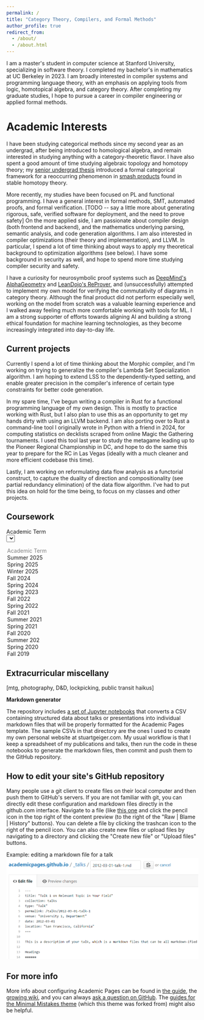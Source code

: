 ```yaml
---
permalink: /
title: "Category Theory, Compilers, and Formal Methods"
author_profile: true
redirect_from: 
  - /about/
  - /about.html
---
```


I am a master's student in computer science at Stanford University, specializing in software theory. I completed my bachelor's in mathematics at UC Berkeley in 2023. I am broadly interested in compiler systems and programming language theory, with an emphasis on applying tools from logic, homotopical algebra, and category theory. After completing my graduate studies, I hope to pursue a career in compiler engineering or applied formal methods.

Academic Interests
======
I have been studying categorical methods since my second year as an undergrad, after being introduced to homological algebra, and remain interested in studying anything with a category-theoretic flavor. I have also spent a good amount of time studying algebraic topology and homotopy theory; my [senior undergrad thesis](https://alkizar.github.io/project/graded_monoidal_categories) introduced a formal categorical framework for a reoccurring phenomenon in [smash products](https://ncatlab.org/nlab/show/smash+product+of+spectra) found in stable homotopy theory.

More recently, my studies have been focused on PL and functional programming. I have a general interest in formal methods, SMT, automated proofs, and formal verification. [TODO -- say a little more about generating rigorous, safe, verified software for deployment, and the need to prove safety] On the more applied side, I am passionate about compiler design (both frontend and backend), and the mathematics underlying parsing, semantic analysis, and code generation algorithms. I am also interested in compiler optimizations (their theory and implementation), and LLVM. In particular, I spend a lot of time thinking about ways to apply my theoretical background to optimization algorithms (see below). I have some background in security as well, and hope to spend more time studying compiler security and safety.

I have a curiosity for neurosymbolic proof systems such as [DeepMind's AlphaGeometry](https://github.com/google-deepmind/alphageometry) and [LeanDojo's ReProver](https://github.com/lean-dojo/ReProver), and (unsuccessfully) attempted to implement my own model for verifying the commutativity of diagrams in category theory. Although the final product did not perform especially well, working on the model from scratch was a valuable learning experience and I walked away feeling much more comfortable working with tools for ML. I am a strong supporter of efforts towards aligning AI and building a strong ethical foundation for machine learning technologies, as they become increasingly integrated into day-to-day life.

Current projects
------
Currently I spend a lot of time thinking about the Morphic compiler, and I'm working on trying to generalize the compiler's Lambda Set Specialization algorithm. I am hoping to extend LSS to the dependently-typed setting, and enable greater precision in the compiler's inference of certain type constraints for better code generation.

In my spare time, I've begun writing a compiler in Rust for a functional programming language of my own design. This is mostly to practice working with Rust, but I also plan to use this as an opportunity to get my hands dirty with using an LLVM backend. I am also porting over to Rust a command-line tool I originally wrote in Python with a friend in 2024, for computing statistics on decklists scraped from online Magic the Gathering tournaments. I used this tool last year to study the metagame leading up to the Pioneer Regional Championship in DC, and hope to do the same this year to prepare for the RC in Las Vegas (ideally with a much cleaner and more efficient codebase this time).

Lastly, I am working on reformulating data flow analysis as a functorial construct, to capture the duality of direction and compositionality (see partial redundancy elimination) of the data flow algorithm. I've had to put this idea on hold for the time being, to focus on my classes and other projects.

Coursework
------

<label for='term'>Academic Term</label>
<select id='term' style="display: block; color: #000000">
  <option value="" disabled selected>Academic Term</option>
  <option value="Summer_2025">Summer 2025</option>
  <option value="Spring_2025">Spring 2025</option>
  <option value="Winter_2025">Winter 2025</option>
  <option value="Fall_2024">Fall 2024</option>
  <option value="Spring_2024">Spring 2024</option>
  <option value="Spring_2023">Spring 2023</option>
  <option value="Fall_2022">Fall 2022</option>
  <option value="Spring_2022">Spring 2022</option>
  <option value="Fall_2021">Fall 2021</option>
  <option value="Summer_2021">Summer 2021</option>
  <option value="Spring_2021">Spring 2021</option>
  <option value="Fall_2020">Fall 2020</option>
  <option value="Summer_202">Summer 202</option>
  <option value="Spring_2020">Spring 2020</option>
  <option value="Fall_2019">Fall 2019</option>
</select>
<div id='contentSummer_2025' style="display: none;">
  <strong>Summer 2025</strong>
  <br>
  <i>Stanford University</i>
  <hr style="width:200px;text-align:left;margin-left:0">
<ul>
<li id="wrapper" class="small-line"><div class="align-left">CS 109</div><div class="align-center">Introduction to Probability</div></li><style>div.align-left {text-align:left;padding:0;margin:0;position:absolute;}div.align-center{  text-align: center;  margin-left: -50px;}</style>
    <li id="wrapper" class="small-line"><div class="align-left">CS 107</div><div class="align-center">Computer Organization and Systems</div></li><style>div.align-left {text-align:left;padding:0;margin:0;position:absolute;}div.align-center{  text-align: center;  margin-left: -50px;}</style>
  </ul>
</div>
<div id='contentSpring_2025' style="display: none;">
  <strong>Spring 2025</strong>
  <br>
  <i>Stanford University</i>
  <hr style="width:200px;text-align:left;margin-left:0">
<ul>
<li id="wrapper" class="small-line"><div class="align-left">CS 233</div><div class="align-center">Geometric and Topological Data Analysis</div></li><style>div.align-left {text-align:left;padding:0;margin:0;position:absolute;}div.align-center{  text-align: center;  margin-left: -50px;}</style>
    <li id="wrapper" class="small-line"><div class="align-left">CS 155</div><div class="align-center">Computer and Network Security</div></li><style>div.align-left {text-align:left;padding:0;margin:0;position:absolute;}div.align-center{  text-align: center;  margin-left: -50px;}</style>
    <li id="wrapper" class="small-line"><div class="align-left">CS 143</div><div class="align-center">Compilers</div></li><style>div.align-left {text-align:left;padding:0;margin:0;position:absolute;}div.align-center{  text-align: center;  margin-left: -50px;}</style>
  </ul>
</div>
<div id='contentWinter_2025' style="display: none;">
  <strong>Winter 2025</strong>
  <br>
  <i>Stanford University</i>
  <hr style="width:200px;text-align:left;margin-left:0">
<ul>
<li id="wrapper" class="small-line"><div class="align-left">CS 243</div><div class="align-center">Program Analysis and Optimizations</div></li><style>div.align-left {text-align:left;padding:0;margin:0;position:absolute;}div.align-center{  text-align: center;  margin-left: -50px;}</style>
    <li id="wrapper" class="small-line"><div class="align-left">CS 229</div><div class="align-center">Machine Learning</div></li><style>div.align-left {text-align:left;padding:0;margin:0;position:absolute;}div.align-center{  text-align: center;  margin-left: -50px;}</style>
  </ul>
</div>
<div id='contentFall_2024' style="display: none;">
  <strong>Fall 2024</strong>
  <br>
  <i>Stanford University</i>
  <hr style="width:200px;text-align:left;margin-left:0">
<ul>
<li id="wrapper" class="small-line"><div class="align-left">CS 242</div><div class="align-center">Programming Languages</div></li><style>div.align-left {text-align:left;padding:0;margin:0;position:absolute;}div.align-center{  text-align: center;  margin-left: -50px;}</style>
    <li id="wrapper" class="small-line"><div class="align-left">CS 161</div><div class="align-center">Design and Analysis of Algorithms</div></li><style>div.align-left {text-align:left;padding:0;margin:0;position:absolute;}div.align-center{  text-align: center;  margin-left: -50px;}</style>
    <li id="wrapper" class="small-line"><div class="align-left">CS 154</div><div class="align-center">Introduction to the Theory of Computation</div></li><style>div.align-left {text-align:left;padding:0;margin:0;position:absolute;}div.align-center{  text-align: center;  margin-left: -50px;}</style>
  </ul>
</div>
<div id='contentSpring_2024' style="display: none;">
  <strong>Spring 2024</strong>
  <br>
  <i>San Fransisco State University</i>
  <hr style="width:200px;text-align:left;margin-left:0">
<ul>
<li id="wrapper" class="small-line"><div class="align-left">CS 747</div><div class="align-center">Introduction to Quantum Computing</div></li><style>div.align-left {text-align:left;padding:0;margin:0;position:absolute;}div.align-center{  text-align: center;  margin-left: -50px;}</style>
    <li id="wrapper" class="small-line"><div class="align-left">CS 415</div><div class="align-center">Operating System Principles</div></li><style>div.align-left {text-align:left;padding:0;margin:0;position:absolute;}div.align-center{  text-align: center;  margin-left: -50px;}</style>
    <li id="wrapper" class="small-line"><div class="align-left">CS 413</div><div class="align-center">Software Development</div></li><style>div.align-left {text-align:left;padding:0;margin:0;position:absolute;}div.align-center{  text-align: center;  margin-left: -50px;}</style>
  </ul>
</div>
<div id='contentSpring_2023' style="display: none;">
  <strong>Spring 2023</strong>
  <br>
  <i>UC Berkeley</i>
  <hr style="width:200px;text-align:left;margin-left:0">
<ul>
<li id="wrapper" class="small-line"><div class="align-left">MATH 253</div><div class="align-center">Homological Algebra</div></li><style>div.align-left {text-align:left;padding:0;margin:0;position:absolute;}div.align-center{  text-align: center;  margin-left: -50px;}</style>
    <li id="wrapper" class="small-line"><div class="align-left">MATH 199</div><div class="align-center">Independent Study (Teaching <a href="https://alkizar.github.io/teaching/musa174">MUSA 174</a>)</div></li><style>div.align-left {text-align:left;padding:0;margin:0;position:absolute;}div.align-center{  text-align: center;  margin-left: -50px;}</style>
    <li id="wrapper" class="small-line"><div class="align-left">MATH 196</div><div class="align-center">Honors Thesis</div></li><style>div.align-left {text-align:left;padding:0;margin:0;position:absolute;}div.align-center{  text-align: center;  margin-left: -50px;}</style>
    <li id="wrapper" class="small-line"><div class="align-left">COGSCI 131</div><div class="align-center">Computational Models of Cognition</div></li><style>div.align-left {text-align:left;padding:0;margin:0;position:absolute;}div.align-center{  text-align: center;  margin-left: -50px;}</style>
  </ul>
</div>
<div id='contentFall_2022' style="display: none;">
  <strong>Fall 2022</strong>
  <br>
  <i>UC Berkeley</i>
  <hr style="width:200px;text-align:left;margin-left:0">
<ul>
<li id="wrapper" class="small-line"><div class="align-left">MATH 256A</div><div class="align-center">Algebraic Geometry</div></li><style>div.align-left {text-align:left;padding:0;margin:0;position:absolute;}div.align-center{  text-align: center;  margin-left: -50px;}</style>
    <li id="wrapper" class="small-line"><div class="align-left">CS 61B</div><div class="align-center">Data Structures</div></li><style>div.align-left {text-align:left;padding:0;margin:0;position:absolute;}div.align-center{  text-align: center;  margin-left: -50px;}</style>
  </ul>
</div>
<div id='contentSpring_2022' style="display: none;">
  <strong>Spring 2022</strong>
  <br>
  <i>UC Berkeley</i>
  <hr style="width:200px;text-align:left;margin-left:0">
<ul>
<li id="wrapper" class="small-line"><div class="align-left">MATH 215B</div><div class="align-center">Homotopy Theory</div></li><style>div.align-left {text-align:left;padding:0;margin:0;position:absolute;}div.align-center{  text-align: center;  margin-left: -50px;}</style>
    <li id="wrapper" class="small-line"><div class="align-left">MATH 199</div><div class="align-center">Independent Study (Teaching <a href="https://alkizar.github.io/teaching/musa174">MUSA 174</a>)</div></li><style>div.align-left {text-align:left;padding:0;margin:0;position:absolute;}div.align-center{  text-align: center;  margin-left: -50px;}</style>
    <li id="wrapper" class="small-line"><div class="align-left">MATH 199</div><div class="align-center">Independent Study (Categorical Homotopy Theory)</div></li><style>div.align-left {text-align:left;padding:0;margin:0;position:absolute;}div.align-center{  text-align: center;  margin-left: -50px;}</style>
    <li id="wrapper" class="small-line"><div class="align-left">MATH 136</div><div class="align-center">Incompleteness and Undecidability</div></li><style>div.align-left {text-align:left;padding:0;margin:0;position:absolute;}div.align-center{  text-align: center;  margin-left: -50px;}</style>
  </ul>
</div>
<div id='contentFall_2021' style="display: none;">
  <strong>Fall 2021</strong>
  <br>
  <i>UC Berkeley</i>
  <hr style="width:200px;text-align:left;margin-left:0">
<ul>
<li id="wrapper" class="small-line"><div class="align-left">MATH 215A</div><div class="align-center">Algebraic Topology</div></li><style>div.align-left {text-align:left;padding:0;margin:0;position:absolute;}div.align-center{  text-align: center;  margin-left: -50px;}</style>
    <li id="wrapper" class="small-line"><div class="align-left">MATH 202A</div><div class="align-center">Topology and Analysis</div></li><style>div.align-left {text-align:left;padding:0;margin:0;position:absolute;}div.align-center{  text-align: center;  margin-left: -50px;}</style>
    <li id="wrapper" class="small-line"><div class="align-left">MATH 125A</div><div class="align-center">Mathematical Logic</div></li><style>div.align-left {text-align:left;padding:0;margin:0;position:absolute;}div.align-center{  text-align: center;  margin-left: -50px;}</style>
  </ul>
</div>
<div id='contentSummer_2021' style="display: none;">
  <strong>Summer 2021</strong>
  <br>
  <i>UC Berkeley</i>
  <hr style="width:200px;text-align:left;margin-left:0">
<ul>
<li id="wrapper" class="small-line"><div class="align-left">ISF 100D</div><div class="align-center">Technology, Society, and Culture</div></li><style>div.align-left {text-align:left;padding:0;margin:0;position:absolute;}div.align-center{  text-align: center;  margin-left: -50px;}</style>
  </ul>
</div>
<div id='contentSpring_2021' style="display: none;">
  <strong>Spring 2021</strong>
  <br>
  <i>UC Berkeley</i>
  <hr style="width:200px;text-align:left;margin-left:0">
<ul>
<li id="wrapper" class="small-line"><div class="align-left">MATH 250B</div><div class="align-center">Commutative Algebra</div></li><style>div.align-left {text-align:left;padding:0;margin:0;position:absolute;}div.align-center{  text-align: center;  margin-left: -50px;}</style>
    <li id="wrapper" class="small-line"><div class="align-left">MATH 199</div><div class="align-center">Independent Study (Teaching <a href="https://alkizar.github.io/teaching/74">MUSA 74</a>)</div></li><style>div.align-left {text-align:left;padding:0;margin:0;position:absolute;}div.align-center{  text-align: center;  margin-left: -50px;}</style>
    <li id="wrapper" class="small-line"><div class="align-left">MATH 199</div><div class="align-center">Independent Study (Homological Algebra)</div></li><style>div.align-left {text-align:left;padding:0;margin:0;position:absolute;}div.align-center{  text-align: center;  margin-left: -50px;}</style>
    <li id="wrapper" class="small-line"><div class="align-left">MATH 185</div><div class="align-center">Complex Analysis</div></li><style>div.align-left {text-align:left;padding:0;margin:0;position:absolute;}div.align-center{  text-align: center;  margin-left: -50px;}</style>
    <li id="wrapper" class="small-line"><div class="align-left">MATH 160</div><div class="align-center">History of Mathematics</div></li><style>div.align-left {text-align:left;padding:0;margin:0;position:absolute;}div.align-center{  text-align: center;  margin-left: -50px;}</style>
  </ul>
</div>
<div id='contentFall_2020' style="display: none;">
  <strong>Fall 2020</strong>
  <br>
  <i>UC Berkeley</i>
  <hr style="width:200px;text-align:left;margin-left:0">
<ul>
<li id="wrapper" class="small-line"><div class="align-left">MATH 250A</div><div class="align-center">Groups, Rings, and Fields</div></li><style>div.align-left {text-align:left;padding:0;margin:0;position:absolute;}div.align-center{  text-align: center;  margin-left: -50px;}</style>
    <li id="wrapper" class="small-line"><div class="align-left">MATH 142</div><div class="align-center">Elementary Algebraic Topology</div></li><style>div.align-left {text-align:left;padding:0;margin:0;position:absolute;}div.align-center{  text-align: center;  margin-left: -50px;}</style>
    <li id="wrapper" class="small-line"><div class="align-left">MATH 116</div><div class="align-center">Cryptography</div></li><style>div.align-left {text-align:left;padding:0;margin:0;position:absolute;}div.align-center{  text-align: center;  margin-left: -50px;}</style>
    <li id="wrapper" class="small-line"><div class="align-left">LINGUIS 5</div><div class="align-center">Language and Linguistics</div></li><style>div.align-left {text-align:left;padding:0;margin:0;position:absolute;}div.align-center{  text-align: center;  margin-left: -50px;}</style>
  </ul>
</div>
<div id='contentSummer_202' style="display: none;">
  <strong>Summer 202</strong>
  <br>
  <i>UC Berkeley</i>
  <hr style="width:200px;text-align:left;margin-left:0">
<ul>
<li id="wrapper" class="small-line"><div class="align-left">MATH 115</div><div class="align-center">Introduction to Number Theory</div></li><style>div.align-left {text-align:left;padding:0;margin:0;position:absolute;}div.align-center{  text-align: center;  margin-left: -50px;}</style>
  </ul>
</div>
<div id='contentSpring_2020' style="display: none;">
  <strong>Spring 2020</strong>
  <br>
  <i>UC Berkeley</i>
  <hr style="width:200px;text-align:left;margin-left:0">
<ul>
<li id="wrapper" class="small-line"><div class="align-left">MATH H113</div><div class="align-center">(Honors) Introduction to Abstract Algebra</div></li><style>div.align-left {text-align:left;padding:0;margin:0;position:absolute;}div.align-center{  text-align: center;  margin-left: -50px;}</style>
    <li id="wrapper" class="small-line"><div class="align-left">MATH 110</div><div class="align-center">Linear Algebra</div></li><style>div.align-left {text-align:left;padding:0;margin:0;position:absolute;}div.align-center{  text-align: center;  margin-left: -50px;}</style>
    <li id="wrapper" class="small-line"><div class="align-left">STAT 33B</div><div class="align-center">Introduction to Advanced Programming in R</div></li><style>div.align-left {text-align:left;padding:0;margin:0;position:absolute;}div.align-center{  text-align: center;  margin-left: -50px;}</style>
    <li id="wrapper" class="small-line"><div class="align-left">PHILOS 5</div><div class="align-center">Science and Human Understanding</div></li><style>div.align-left {text-align:left;padding:0;margin:0;position:absolute;}div.align-center{  text-align: center;  margin-left: -50px;}</style>
  </ul>
</div>
<div id='contentFall_2019' style="display: none;">
  <strong>Fall 2019</strong>
  <br>
  <i>UC Berkeley</i>
  <hr style="width:200px;text-align:left;margin-left:0">
<ul>
<li id="wrapper" class="small-line"><div class="align-left">MATH H104</div><div class="align-center">(Honors) Introduction to Analysis</div></li><style>div.align-left {text-align:left;padding:0;margin:0;position:absolute;}div.align-center{  text-align: center;  margin-left: -50px;}</style>
    <li id="wrapper" class="small-line"><div class="align-left">CS 61A</div><div class="align-center">Structure and Interpretation of Computer Programs</div></li><style>div.align-left {text-align:left;padding:0;margin:0;position:absolute;}div.align-center{  text-align: center;  margin-left: -50px;}</style>
    <li id="wrapper" class="small-line"><div class="align-left">MUSA 74</div><div class="align-center">Introduction to Proofs</div></li><style>div.align-left {text-align:left;padding:0;margin:0;position:absolute;}div.align-center{  text-align: center;  margin-left: -50px;}</style>
    <li id="wrapper" class="small-line"><div class="align-left">ASTRON C10</div><div class="align-center">General Astronomy</div></li><style>div.align-left {text-align:left;padding:0;margin:0;position:absolute;}div.align-center{  text-align: center;  margin-left: -50px;}</style>
  </ul>
</div>
<script>
document.getElementById('term').onchange = function() {
  var selectedValue = this.value;

  document.getElementById('contentSummer_2025').style.display = 'none';
  document.getElementById('contentSpring_2025').style.display = 'none';
  document.getElementById('contentWinter_2025').style.display = 'none';
  document.getElementById('contentFall_2024').style.display = 'none';
  document.getElementById('contentSpring_2024').style.display = 'none';
  document.getElementById('contentSpring_2023').style.display = 'none';
  document.getElementById('contentFall_2022').style.display = 'none';
  document.getElementById('contentSpring_2022').style.display = 'none';
  document.getElementById('contentFall_2021').style.display = 'none';
  document.getElementById('contentSummer_2021').style.display = 'none';
  document.getElementById('contentSpring_2021').style.display = 'none';
  document.getElementById('contentFall_2020').style.display = 'none';
  document.getElementById('contentSummer_202').style.display = 'none';
  document.getElementById('contentSpring_2020').style.display = 'none';
  document.getElementById('contentFall_2019').style.display = 'none';
  document.getElementById('content' + selectedValue).style.display = 'block';
};
</script>

<style>
  div.align-left {
      text-align:left;
      padding:0;
      margin:-0;
      position:absolute;
  }
  div.align-center{
    text-align: left;
    margin-left: 140px;
  }
  div.small-line{
    line-height: 0.5;
  }
</style>


Extracurricular miscellany
------
[mtg, photography, D&D, lockpicking, public transit haikus]

**Markdown generator**

The repository includes [a set of Jupyter notebooks](https://github.com/academicpages/academicpages.github.io/tree/master/markdown_generator
) that converts a CSV containing structured data about talks or presentations into individual markdown files that will be properly formatted for the Academic Pages template. The sample CSVs in that directory are the ones I used to create my own personal website at stuartgeiger.com. My usual workflow is that I keep a spreadsheet of my publications and talks, then run the code in these notebooks to generate the markdown files, then commit and push them to the GitHub repository.

How to edit your site's GitHub repository
------
Many people use a git client to create files on their local computer and then push them to GitHub's servers. If you are not familiar with git, you can directly edit these configuration and markdown files directly in the github.com interface. Navigate to a file (like [this one](https://github.com/academicpages/academicpages.github.io/blob/master/_talks/2012-03-01-talk-1.md) and click the pencil icon in the top right of the content preview (to the right of the "Raw | Blame | History" buttons). You can delete a file by clicking the trashcan icon to the right of the pencil icon. You can also create new files or upload files by navigating to a directory and clicking the "Create new file" or "Upload files" buttons. 

Example: editing a markdown file for a talk
![Editing a markdown file for a talk](/images/editing-talk.png)

For more info
------
More info about configuring Academic Pages can be found in [the guide](https://academicpages.github.io/markdown/), the [growing wiki](https://github.com/academicpages/academicpages.github.io/wiki), and you can always [ask a question on GitHub](https://github.com/academicpages/academicpages.github.io/discussions). The [guides for the Minimal Mistakes theme](https://mmistakes.github.io/minimal-mistakes/docs/configuration/) (which this theme was forked from) might also be helpful.

